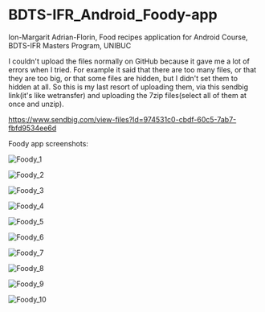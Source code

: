 # BDTS-IFR_Android_Foody-app
Ion-Margarit Adrian-Florin, Food recipes application for Android Course, BDTS-IFR Masters Program, UNIBUC

I couldn't upload the files normally on GitHub because it gave me a lot of errors when I tried. For example it said that there are too many files, or that they are too big, or that some files are hidden, but I didn't set them to hidden at all. So this is my last resort of uploading them, via this sendbig link(it's like wetransfer) and uploading the 7zip files(select all of them at once and unzip).

https://www.sendbig.com/view-files?Id=974531c0-cbdf-60c5-7ab7-fbfd9534ee6d

Foody app screenshots:

![Foody_1](https://user-images.githubusercontent.com/96662075/171445356-eac1bd89-1e90-4815-baaf-015f28fe48d1.jpg)

![Foody_2](https://user-images.githubusercontent.com/96662075/171445438-57a7da19-80b0-4e25-adcb-368e55cc70bf.jpg)

![Foody_3](https://user-images.githubusercontent.com/96662075/171445449-dfc4e9d0-cc22-43a0-8810-6fd7ed3f53ea.jpg)

![Foody_4](https://user-images.githubusercontent.com/96662075/171445475-66198bae-a257-4dde-a655-2009c65ed691.jpg)

![Foody_5](https://user-images.githubusercontent.com/96662075/171445488-12973f3a-92bc-4e6c-a4a5-d952ccfdff7d.jpg)

![Foody_6](https://user-images.githubusercontent.com/96662075/171445503-8a61c1ef-67f9-40e0-bb86-1078c27be8a4.jpg)

![Foody_7](https://user-images.githubusercontent.com/96662075/171445524-82907156-fe4c-46a5-96b9-a3c7676dff63.jpg)

![Foody_8](https://user-images.githubusercontent.com/96662075/171445542-b85b6465-22d4-400b-9138-9bf4c7ca6cf4.jpg)

![Foody_9](https://user-images.githubusercontent.com/96662075/171445553-ecc573f1-d51d-4359-b9f4-7897609714c7.jpg)

![Foody_10](https://user-images.githubusercontent.com/96662075/171445591-59fe534d-a29a-4a99-8eb0-ecdb1826efa7.jpg)
